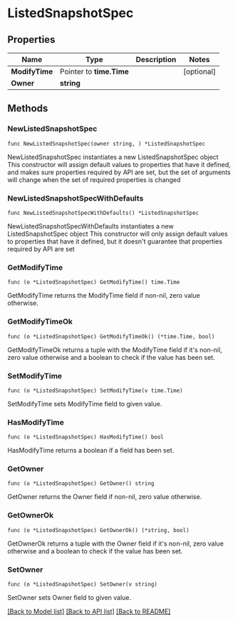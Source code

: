 # ListedSnapshotSpec

## Properties

Name | Type | Description | Notes
------------ | ------------- | ------------- | -------------
**ModifyTime** | Pointer to **time.Time** |  | [optional] 
**Owner** | **string** |  | 

## Methods

### NewListedSnapshotSpec

`func NewListedSnapshotSpec(owner string, ) *ListedSnapshotSpec`

NewListedSnapshotSpec instantiates a new ListedSnapshotSpec object
This constructor will assign default values to properties that have it defined,
and makes sure properties required by API are set, but the set of arguments
will change when the set of required properties is changed

### NewListedSnapshotSpecWithDefaults

`func NewListedSnapshotSpecWithDefaults() *ListedSnapshotSpec`

NewListedSnapshotSpecWithDefaults instantiates a new ListedSnapshotSpec object
This constructor will only assign default values to properties that have it defined,
but it doesn't guarantee that properties required by API are set

### GetModifyTime

`func (o *ListedSnapshotSpec) GetModifyTime() time.Time`

GetModifyTime returns the ModifyTime field if non-nil, zero value otherwise.

### GetModifyTimeOk

`func (o *ListedSnapshotSpec) GetModifyTimeOk() (*time.Time, bool)`

GetModifyTimeOk returns a tuple with the ModifyTime field if it's non-nil, zero value otherwise
and a boolean to check if the value has been set.

### SetModifyTime

`func (o *ListedSnapshotSpec) SetModifyTime(v time.Time)`

SetModifyTime sets ModifyTime field to given value.

### HasModifyTime

`func (o *ListedSnapshotSpec) HasModifyTime() bool`

HasModifyTime returns a boolean if a field has been set.

### GetOwner

`func (o *ListedSnapshotSpec) GetOwner() string`

GetOwner returns the Owner field if non-nil, zero value otherwise.

### GetOwnerOk

`func (o *ListedSnapshotSpec) GetOwnerOk() (*string, bool)`

GetOwnerOk returns a tuple with the Owner field if it's non-nil, zero value otherwise
and a boolean to check if the value has been set.

### SetOwner

`func (o *ListedSnapshotSpec) SetOwner(v string)`

SetOwner sets Owner field to given value.



[[Back to Model list]](../README.md#documentation-for-models) [[Back to API list]](../README.md#documentation-for-api-endpoints) [[Back to README]](../README.md)


